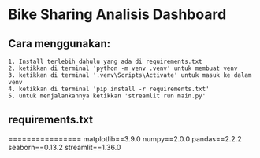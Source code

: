 # Bike Sharing Analisis Dashboard

## Cara menggunakan:
```
1. Install terlebih dahulu yang ada di requirements.txt
2. ketikkan di terminal 'python -m venv .venv' untuk membuat venv
3. ketikkan di terminal '.venv\Scripts\Activate' untuk masuk ke dalam venv
4. ketikkan di terminal 'pip install -r requirements.txt'
5. untuk menjalankannya ketikkan 'streamlit run main.py'

```
## requirements.txt
================
matplotlib==3.9.0
numpy==2.0.0
pandas==2.2.2
seaborn==0.13.2
streamlit==1.36.0
